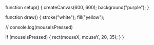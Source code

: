 function setup() {
  createCanvas(600, 600);
  background("purple");
}

function draw() {
  stroke("white");
  fill("yellow");

  // console.log(mouseIsPressed)

  if (mouseIsPressed) {
    rect(mouseX, mouseY, 20, 35);
  }
}
